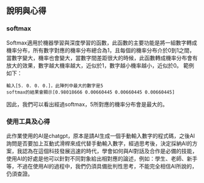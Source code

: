 ## 說明與心得
### softmax

Softmax適用於機器學習與深度學習的函數，此函數的主要功能是將一組數字轉成機率分布，所有數字對應的機率分布總合為1，且每個的機率分布介於0到1之間，當數字變大，機率也會變大，當數字間差距很大的時候，此函數轉成機率分布會有放大的效果，數字越大機率越大，近似於1，數字越小機率越小，近似於0。
範例如下：
```
輸入[5. 0. 0. 0.]，此陣列中最大的數字是5
softmax的結果會顯示[0.98018666 0.00660445 0.00660445 0.00660445]
```
因此，我們可以看出經過softmax，5所對應的機率分布會是最大的。
### 使用工具及心得
此作業使用的AI是chatgpt，原本是請AI生成一個手動輸入數字的程式碼，之後AI詢問是否要加上互動式滑桿來成代替手動輸入數字，經過思考後，決定採納AI的方案，我認為在這個科技發展迅速的時代，學會如何與AI對話及合作是必備的技能，使用AI的好處是他可以針對不同對象給出相對應的論述，例如：學生、老師、新手等，不過在使用AI的過程中，我們仍須具備批判性思考，不能完全相信AI所說的，仍須查證。


